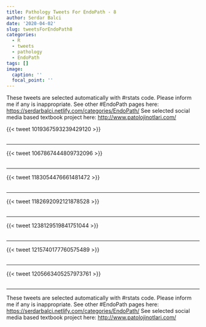 ```yaml
---
title: Pathology Tweets For EndoPath - 8
author: Serdar Balci
date: '2020-04-02'
slug: tweetsForEndoPath8
categories:
  - R
  - tweets
  - pathology
  - EndoPath
tags: []
image:
  caption: ''
  focal_point: ''
---
```



These tweets are selected automatically with #rstats code. Please inform me if any is inappropriate.
See other #EndoPath pages here: https://serdarbalci.netlify.com/categories/EndoPath/ 
See selected social media based textbook project here: http://www.patolojinotlari.com/

{{< tweet 1019367593239429120 >}}
<br>
<br>
<hr>
{{< tweet 1067867444809732096 >}}
<br>
<br>
<hr>
{{< tweet 1183054476661481472 >}}
<br>
<br>
<hr>
{{< tweet 1182692092121878528 >}}
<br>
<br>
<hr>
{{< tweet 1238129519841751044 >}}
<br>
<br>
<hr>
{{< tweet 1215740177760575489 >}}
<br>
<br>
<hr>
{{< tweet 1205663405257973761 >}}
<br>
<br>
<hr>


These tweets are selected automatically with #rstats code. Please inform me if any is inappropriate.
See other #EndoPath pages here: https://serdarbalci.netlify.com/categories/EndoPath/ 
See selected social media based textbook project here: http://www.patolojinotlari.com/
